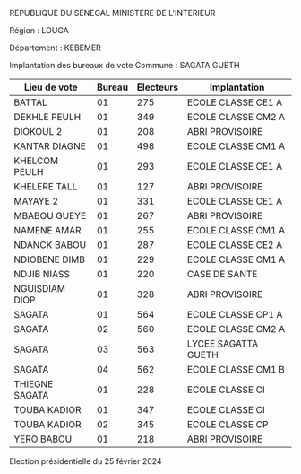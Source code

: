 REPUBLIQUE DU SENEGAL MINISTERE DE L'INTERIEUR

Région : LOUGA

Département : KEBEMER

Implantation des bureaux de vote Commune : SAGATA GUETH

| Lieu de vote | Bureau | Electeurs | Implantation |
| - | - | - | - |
| BATTAL | 01 | 275 | ECOLE CLASSE CE1 A |
| DEKHLE PEULH | 01 | 349 | ECOLE CLASSE CM2 A |
| DIOKOUL 2 | 01 | 208 | ABRI PROVISOIRE |
| KANTAR DIAGNE | 01 | 498 | ECOLE CLASSE CM1 A |
| KHELCOM PEULH | 01 | 293 | ECOLE CLASSE CE1 A |
| KHELERE TALL | 01 | 127 | ABRI PROVISOIRE |
| MAYAYE 2 | 01 | 331 | ECOLE CLASSE CE1 A |
| MBABOU GUEYE | 01 | 267 | ABRI PROVISOIRE |
| NAMENE AMAR | 01 | 255 | ECOLE CLASSE CM1 A |
| NDANCK BABOU | 01 | 287 | ECOLE CLASSE CE2 A |
| NDIOBENE DIMB | 01 | 229 | ECOLE CLASSE CM1 A |
| NDJIB NIASS | 01 | 220 | CASE DE SANTE |
| NGUISDIAM DIOP | 01 | 328 | ABRI PROVISOIRE |
| SAGATA | 01 | 564 | ECOLE CLASSE CP1 A |
| SAGATA | 02 | 560 | ECOLE CLASSE CM2 A |
| SAGATA | 03 | 563 | LYCEE SAGATTA GUETH |
| SAGATA | 04 | 562 | ECOLE CLASSE CM1 B |
| THIEGNE SAGATA | 01 | 228 | ECOLE CLASSE CI |
| TOUBA KADIOR | 01 | 347 | ECOLE CLASSE CI |
| TOUBA KADIOR | 02 | 345 | ECOLE CLASSE CP |
| YERO BABOU | 01 | 218 | ABRI PROVISOIRE |

<!-- PageNumber="16/21" -->

Election présidentielle du 25 février 2024
